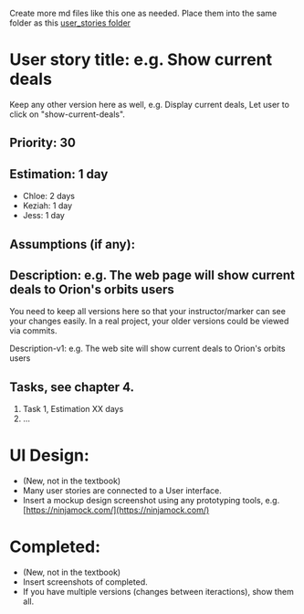 Create more md files like this one as needed. Place them into the same folder 
as this [user_stories folder](./)

# User story title: e.g. Show current deals

Keep any other version here as well, e.g. Display current deals, Let user to click on "show-current-deals".

## Priority: 30 

## Estimation: 1 day

* Chloe: 2 days
* Keziah: 1 day
* Jess: 1 day

## Assumptions (if any):

## Description: e.g. The web page will show current deals to Orion's orbits users
You need to keep all versions here so that your instructor/marker can see your changes easily. 
In a real project, your older versions could be viewed via commits.

Description-v1: e.g. The web site will show current deals to Orion's orbits users

## Tasks, see chapter 4.

1. Task 1, Estimation XX days
2. ...


# UI Design:
* (New, not in the textbook) 
* Many user stories are connected to a User interface.
* Insert a mockup design screenshot using any prototyping tools, e.g. [https://ninjamock.com/](https://ninjamock.com/)

# Completed:
* (New, not in the textbook) 
* Insert screenshots of completed. 
* If you have multiple versions (changes between iteractions), show them all.

